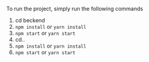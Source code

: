 To run the project, simply run the following commands

1. cd beckend
2. `npm install` or `yarn install`
3. `npm start` or `yarn start`
4. cd..
5. `npm install` or `yarn install`
6. `npm start` or `yarn start`
